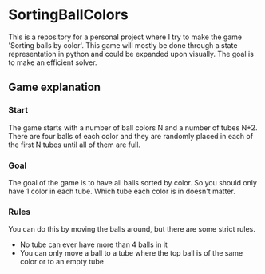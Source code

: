 # SortingBallColors

This is a repository for a personal project where I try to make the game 'Sorting balls by color'. This game will mostly be done through a state representation in python and could be expanded upon visually. The goal is to make an efficient solver.

## Game explanation

### Start

The game starts with a number of ball colors N and a number of tubes N+2. There are four balls of each color and they are randomly placed in each of the first N tubes until all of them are full. 

### Goal

The goal of the game is to have all balls sorted by color. So you should only have 1 color in each tube. Which tube each color is in doesn't matter. 

### Rules

You can do this by moving the balls around, but there are some strict rules.

- No tube can ever have more than 4 balls in it
- You can only move a ball to a tube where the top ball is of the same color or to an empty tube